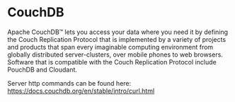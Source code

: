 # CouchDB

Apache CouchDB™ lets you access your data where you need it by defining the Couch Replication Protocol that is implemented by a variety of projects 
and products that span every imaginable computing environment from globally distributed server-clusters, over mobile phones to web browsers. 
Software that is compatible with the Couch Replication Protocol include PouchDB and Cloudant.

Server http commands can be found here: https://docs.couchdb.org/en/stable/intro/curl.html
